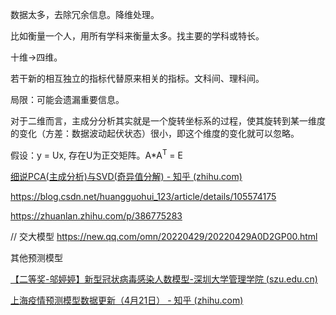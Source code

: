 数据太多，去除冗余信息。降维处理。

比如衡量一个人，用所有学科来衡量太多。找主要的学科或特长。

十维->四维。



若干新的相互独立的指标代替原来相关的指标。文科间、理科间。



局限：可能会遗漏重要信息。



对于二维而言，主成分分析其实就是一个旋转坐标系的过程，使其旋转到某一维度的变化（方差：数据波动起伏状态）很小，即这个维度的变化就可以忽略。

假设：y = Ux, 存在U为正交矩阵。A*A<sup>T</sup> = E





[细说PCA(主成分析)与SVD(奇异值分解) - 知乎 (zhihu.com)](https://zhuanlan.zhihu.com/p/381760897)

https://blog.csdn.net/huangguohui_123/article/details/105574175



https://zhuanlan.zhihu.com/p/386775283

// 交大模型
https://new.qq.com/omn/20220429/20220429A0D2GP00.html

其他预测模型

[【二等奖-邬婷婷】新型冠状病毒感染人数模型-深圳大学管理学院 (szu.edu.cn)](https://ma.szu.edu.cn/info/2529/5249.htm)

[上海疫情预测模型数据更新（4月21日） - 知乎 (zhihu.com)](https://zhuanlan.zhihu.com/p/502691100)
